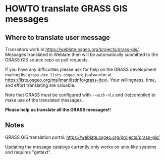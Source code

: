 # HOWTO translate GRASS GIS messages

## Where to translate user message

Translators work in <https://weblate.osgeo.org/projects/grass-gis/>.
Messages translated in Weblate then will be automatically submitted to the
GRASS GIS source repo as pull requests.

If you have any difficulties please ask for help
on the GRASS development mailing list `grass-dev lists.osgeo.org`
(subscribe at <https://lists.osgeo.org/mailman/listinfo/grass-dev>). Your
willingness, time, and effort translating are valuable.

Note that GRASS must be configured with `--with-nls` and (re)compiled
to make use of the translated messages.

**Please help us translate all the GRASS messages!!**

## Notes

GRASS GIS translation portal: <https://weblate.osgeo.org/projects/grass-gis/>

Updating the message catalogs currently only works on
unix-like systems and requires "gettext".
